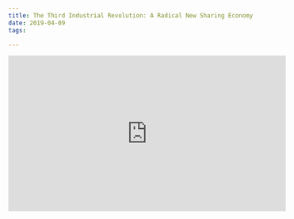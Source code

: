 ```yaml
---
title: The Third Industrial Revolution: A Radical New Sharing Economy
date: 2019-04-09
tags: 
    
---
```


<iframe width="560" height="315" src="https://www.youtube.com/embed/QX3M8Ka9vUA" frameborder="0" allow="accelerometer; autoplay; encrypted-media; gyroscope; picture-in-picture" allowfullscreen></iframe>
